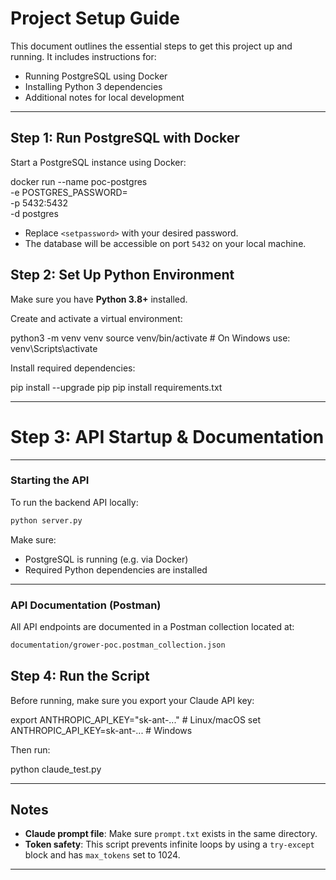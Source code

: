 # Project Setup Guide

This document outlines the essential steps to get this project up and running. It includes instructions for:

- Running PostgreSQL using Docker
- Installing Python 3 dependencies
- Additional notes for local development

---

## Step 1: Run PostgreSQL with Docker

Start a PostgreSQL instance using Docker:

docker run --name poc-postgres \
  -e POSTGRES_PASSWORD=<setpassword> \
  -p 5432:5432 \
  -d postgres

- Replace `<setpassword>` with your desired password.
- The database will be accessible on port `5432` on your local machine.

## Step 2: Set Up Python Environment

Make sure you have **Python 3.8+** installed.

Create and activate a virtual environment:

python3 -m venv venv
source venv/bin/activate  # On Windows use: venv\Scripts\activate

Install required dependencies:

pip install --upgrade pip
pip install requirements.txt

---
# Step 3: API Startup & Documentation

---

### Starting the API

To run the backend API locally:

```bash
python server.py
```

Make sure:
- PostgreSQL is running (e.g. via Docker)
- Required Python dependencies are installed

---

### API Documentation (Postman)

All API endpoints are documented in a Postman collection located at:

```bash
documentation/grower-poc.postman_collection.json
```

## Step 4: Run the Script

Before running, make sure you export your Claude API key:

export ANTHROPIC_API_KEY="sk-ant-..."  # Linux/macOS
set ANTHROPIC_API_KEY=sk-ant-...       # Windows

Then run:

python claude_test.py

---

## Notes

- **Claude prompt file**: Make sure `prompt.txt` exists in the same directory.
- **Token safety**: This script prevents infinite loops by using a `try-except` block and has `max_tokens` set to 1024.

---
